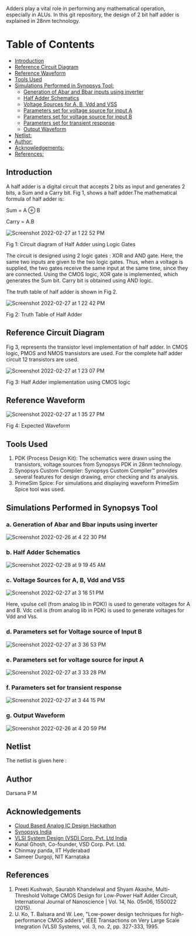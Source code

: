 Adders play a vital role in performing any mathematical operation, especially in ALUs. In this git repository, the design of 2 bit half adder is explained in 28nm technology.

# Table of Contents
* [Introduction](#introduction)
* [Reference Circuit Diagram](#reference-circuit-diagram)
* [Reference Waveform](#reference-waveform)
* [Tools Used](#tools-used)
* [Simulations Performed in Synopsys Tool:](#simulations-performed-in-synopsys-tool)
  * [Generation of Abar and Bbar  inputs using inverter](#generation-of-abar-and-bbar-inputs-using-inverter)
  * [Half Adder Schematics](#half-adder-schematics)
  * [Voltage Sources for A, B, Vdd and VSS](#voltage-sources-for-a,-b,-vdd-and-vss)
  * [Parameters set for voltage source for input A](#parameters-set-for-voltage-source-for-input-a)
  * [Parameters set for voltage source for input B](#parameters-set-for-voltage-source-for-input-b)
  * [Parameters set for transient response](#parameters-set-for-transient-response)
  * [Output Waveform](#output-waveform)
* [Netlist:](#netlist)
* [Author:](#author)
* [Acknowledgements:](#acknowledgements)
* [References:](#references)

## Introduction
A half adder is a digital circuit that accepts 2 bits as input and generates 2 bits, a Sum and a Carry bit. Fig 1, shows a half adder.The mathematical formula of half adder is:

Sum = A ⊕ B

Carry = A.B 

![Screenshot 2022-02-27 at 1 22 52 PM](https://user-images.githubusercontent.com/100550606/156030538-c72431b3-7edb-4e8d-aa06-4c98ccaa72e8.png)

Fig 1: Circuit diagram of Half Adder using Logic Gates

The circuit is designed using 2 logic gates : XOR and AND gate. Here, the same two inputs are given to the two logic gates. Thus, when a voltage is supplied, the two gates receive the same input at the same time, since they are connected. Using the CMOS logic, XOR gate is implemented, which generates the Sum bit. Carry bit is obtained using AND logic. 

The truth table of half adder is shown in Fig 2. 

![Screenshot 2022-02-27 at 1 22 42 PM](https://user-images.githubusercontent.com/100550606/156030972-30d0f440-aa6a-4429-ac22-bf436e8b3956.png)

Fig 2: Truth Table of Half Adder

## Reference Circuit Diagram
Fig 3, represents the transistor level implementation of half adder. In CMOS logic, PMOS and NMOS transistors are used. For the complete half adder circuit 12 transistors are used. 

![Screenshot 2022-02-27 at 1 23 07 PM](https://user-images.githubusercontent.com/100550606/156031238-c7b0e949-da86-47af-8b25-60266663d20b.png)

Fig 3: Half Adder implementation using CMOS logic

## Reference Waveform
![Screenshot 2022-02-27 at 1 35 27 PM](https://user-images.githubusercontent.com/100550606/156031423-d5cd3cfd-6e3c-4119-8252-e443ab7d629a.png)

Fig 4: Expected Waveform

## Tools Used
1. PDK (Process Design Kit): The schematics were drawn using the transistors, voltage sources from Synopsys PDK in 28nm technology. 
2. Synopsys Custom Compiler: Synopsys Custom Compiler™ provides several features for design drawing, error checking and its analysis.
3. PrimeSim Spice: For simulations and displaying waveform PrimeSim Spice tool was used. 

## Simulations Performed in Synopsys Tool
### a. Generation of Abar and Bbar  inputs using inverter

![Screenshot 2022-02-26 at 4 22 30 PM](https://user-images.githubusercontent.com/100550606/156032157-670e853e-4e6b-4f92-8670-f29c60090f82.png)

### b. Half Adder Schematics

![Screenshot 2022-02-28 at 9 19 45 AM](https://user-images.githubusercontent.com/100550606/156032441-17cb7286-20ea-42a1-b35f-1e3f80e7f3ce.png)

### c. Voltage Sources for A, B, Vdd and VSS

![Screenshot 2022-02-27 at 3 16 51 PM](https://user-images.githubusercontent.com/100550606/156032544-79338fe6-475c-4af8-9e50-7c056bca3e5a.png)

Here, vpulse cell (from analog lib in PDK)) is used to generate voltages for A and B. Vdc cell is (from analog lib in PDK) is used to generate voltages for Vdd and Vss.

### d. Parameters set for Voltage source of Input B

![Screenshot 2022-02-27 at 3 36 53 PM](https://user-images.githubusercontent.com/100550606/156032738-4efdfe8f-3cac-46ab-9a0b-0e1f512f7a6a.png)

### e. Parameters set for voltage source for input A

![Screenshot 2022-02-27 at 3 33 28 PM](https://user-images.githubusercontent.com/100550606/156032792-87f073ba-2d6f-4b5f-b276-6b1f8e552a1d.png)

### f. Parameters set for transient response

![Screenshot 2022-02-27 at 3 44 15 PM](https://user-images.githubusercontent.com/100550606/156032942-90989204-6f82-4253-90e6-f06054806339.png)

### g. Output Waveform

![Screenshot 2022-02-26 at 4 20 59 PM](https://user-images.githubusercontent.com/100550606/156033060-f8812376-bfdd-4bed-a708-d77d193cd06f.png)

## Netlist
The netlist is given here : 

## Author
Darsana P M

## Acknowledgements

* [Cloud Based Analog IC Design Hackathon](https://www.iith.ac.in/events/2022/02/15/Cloud-Based-Analog-IC-Design-Hackathon/)
* [Synopsys India](https://www.synopsys.com/)
* [VLSI System Design (VSD) Corp. Pvt. Ltd India](https://www.vlsisystemdesign.com/)
* Kunal Ghosh, Co-founder, VSD Corp. Pvt. Ltd.
* Chinmay panda, IIT Hyderabad
* Sameer Durgoji, NIT Karnataka

## References
1. Preeti Kushwah, Saurabh Khandelwal and Shyam Akashe, Multi-Threshold Voltage CMOS Design for Low-Power Half Adder Circuit, International Journal of Nanoscience | Vol. 14, No. 05n06, 1550022 (2015).
2. U. Ko, T. Balsara and W. Lee, "Low-power design techniques for high-performance CMOS adders", IEEE Transactions on Very Large Scale Integration (VLSI) Systems, vol. 3, no. 2, pp. 327-333, 1995.
